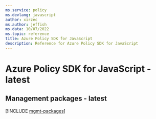 ```yaml
---
ms.service: policy
ms.devlang: javascript
author: xirzec
ms.author: jeffish
ms.data: 10/07/2022
ms.topic: reference
title: Azure Policy SDK for JavaScript
description: Reference for Azure Policy SDK for JavaScript
---
```

# Azure Policy SDK for JavaScript - latest

## Management packages - latest
[!INCLUDE [mgmt-packages](policy-mgmt-index.md)]
